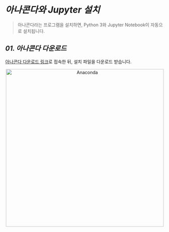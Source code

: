 *아나콘다와 Jupyter 설치*
=====  
> 아나콘다라는 프로그램을 설치하면, Python 3와 Jupyter Notebook이 자동으로 설치됩니다.  
  
*01. 아나콘다 다운로드*
-----  
[아나콘다 다운로드 링크](https://www.anaconda.com/products/individual)로 접속한 뒤, 설치 파일을 다운로드 받습니다.  
<p align="center">
  <img  width= "500" height="500" src="https://user-images.githubusercontent.com/66001539/121192106-8ddb8680-c8a7-11eb-975b-8757c7c405e5.png" title="px(픽셀) 크기 설정" alt="Anaconda"></img>
</p><br/>  
